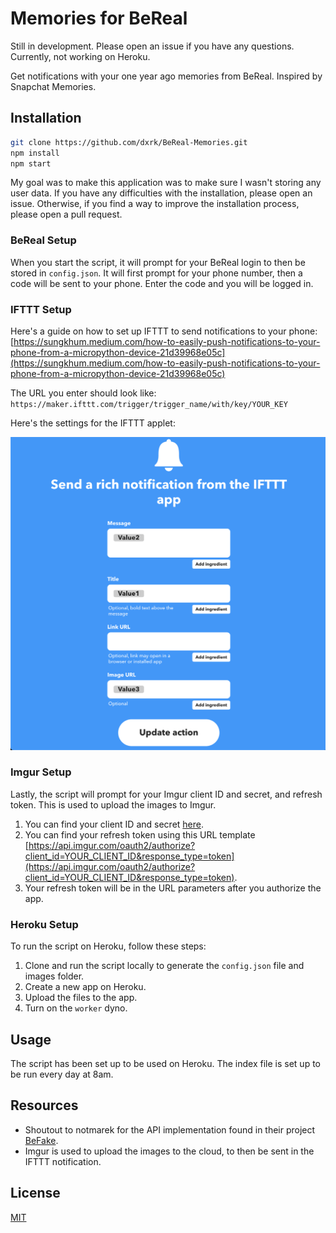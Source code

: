 # Memories for BeReal

Still in development. Please open an issue if you have any questions. Currently, not working on Heroku.

Get notifications with your one year ago memories from BeReal. Inspired by Snapchat Memories.

## Installation

```bash
git clone https://github.com/dxrk/BeReal-Memories.git
npm install
npm start
```

My goal was to make this application was to make sure I wasn't storing any user data. If you have any difficulties with the installation, please open an issue. Otherwise, if you find a way to improve the installation process, please open a pull request.

### BeReal Setup

When you start the script, it will prompt for your BeReal login to then be stored in `config.json`. It will first prompt for your phone number, then a code will be sent to your phone. Enter the code and you will be logged in.

### IFTTT Setup

Here's a guide on how to set up IFTTT to send notifications to your phone: [https://sungkhum.medium.com/how-to-easily-push-notifications-to-your-phone-from-a-micropython-device-21d39968e05c](https://sungkhum.medium.com/how-to-easily-push-notifications-to-your-phone-from-a-micropython-device-21d39968e05c)

The URL you enter should look like: `https://maker.ifttt.com/trigger/trigger_name/with/key/YOUR_KEY`

Here's the settings for the IFTTT applet:

![IFTTT-setup.png](IFTTT-setup.png)

### Imgur Setup

Lastly, the script will prompt for your Imgur client ID and secret, and refresh token. This is used to upload the images to Imgur.

1. You can find your client ID and secret [here](https://api.imgur.com/oauth2/addclient).
2. You can find your refresh token using this URL template [https://api.imgur.com/oauth2/authorize?client_id=YOUR_CLIENT_ID&response_type=token](https://api.imgur.com/oauth2/authorize?client_id=YOUR_CLIENT_ID&response_type=token).
3. Your refresh token will be in the URL parameters after you authorize the app.

### Heroku Setup

To run the script on Heroku, follow these steps:

1. Clone and run the script locally to generate the `config.json` file and images folder.
2. Create a new app on Heroku.
3. Upload the files to the app.
4. Turn on the `worker` dyno.

## Usage

The script has been set up to be used on Heroku. The index file is set up to be run every day at 8am.

## Resources

- Shoutout to notmarek for the API implementation found in their project [BeFake](https://github.com/notmarek/BeFake).
- Imgur is used to upload the images to the cloud, to then be sent in the IFTTT notification.

## License

[MIT](https://choosealicense.com/licenses/mit/)
